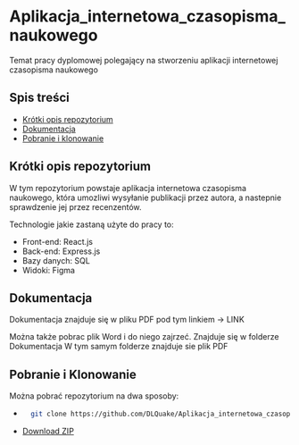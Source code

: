 # Aplikacja_internetowa_czasopisma_naukowego
Temat pracy dyplomowej polegający na stworzeniu aplikacji internetowej czasopisma naukowego

## Spis treści
 * [Krótki opis repozytorium](#krótki-opis-repozytorium)
 * [Dokumentacja](#dokumentacja)
 * [Pobranie i klonowanie](#pobranie-i-klonowanie)

## Krótki opis repozytorium
W tym repozytorium powstaje aplikacja internetowa czasopisma naukowego, która umozliwi wysyłanie publikacji przez autora, a nastepnie sprawdzenie jej przez recenzentów.

Technologie jakie zastaną użyte do pracy to:

- Front-end: React.js
- Back-end: Express.js
- Bazy danych: SQL
- Widoki: Figma

## Dokumentacja
Dokumentacja znajduje się w pliku PDF pod tym linkiem -> LINK

Można także pobrac plik Word i do niego zajrzeć. Znajduje się w folderze Dokumentacja
W tym samym folderze znajduje sie plik PDF

## Pobranie i Klonowanie
Można pobrać repozytorium na dwa sposoby:

* ```bash
    git clone https://github.com/DLQuake/Aplikacja_internetowa_czasopisma_naukowego.git
    ```
* [Download ZIP](https://github.com/DLQuake/Aplikacja_internetowa_czasopisma_naukowego/archive/refs/heads/main.zip)
